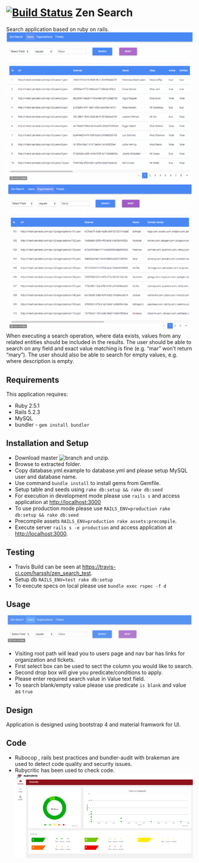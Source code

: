 
[![Build Status](https://travis-ci.com/harssh/zen_search_test.svg?token=BVW2o4hfR7sCCYShDufF&branch=master)](https://travis-ci.com/harssh/zen_search_test)
 Zen Search
 ================
 Search application based on ruby on rails.
![Demonstration](SearchDemo.gif)
![Demonstration](SearchdemoforBlankvalue.gif)
When executing a search operation, where data exists, values from any related entities should be included in the results. The user should be able to search on any field and exact value matching is fine (e.g. “mar” won’t return “mary”). The user should also be able to search for empty values, e.g. where description is empty.


## Requirements

This application requires:
- Ruby 2.5.1
- Rails 5.2.3
- MySQL
- bundler -  `gem install bundler`

## Installation and Setup
- Download master ![branch](https://github.com/harssh/zen_search_test.git) and unzip.
- Browse to extracted folder.
- Copy database.yml.example to database.yml and please setup MySQL user and database name.
- Use command `bundle install` to install gems from Gemfile.
- Setup table and seeds using `rake db:setup && rake db:seed`
- For execution in development mode please use `rails s` and access application at [http://localhost:3000](http://localhost:3000/)
- To use production mode please use `RAILS_ENV=production rake db:setup && rake db:seed`
- Precompile assets `RAILS_ENV=production rake assets:precompile`.
- Execute server `rails s -e production` and access application at [http://localhost:3000](http://localhost:3000/).

## Testing
- Travis Build can be seen at https://travis-ci.com/harssh/zen_search_test.
- Setup db `RAILS_ENV=test rake db:setup`
- To execute specs on local please use `bundle exec rspec -f d`

## Usage
![Fields](fields.gif)

- Visiting root path will lead you to users page and nav bar has links for organization and tickets.
- First select box can be used to sect the column you would like to search.
- Second drop box will give you predicate/conditions to apply.
- Please enter required search value in Value text field.
- To search blank/empty value please use predicate `is blank` and value as `true`

## Design
Application is designed using bootstrap 4 and material framwork for UI.

## Code
- Rubocop , rails best practices and bundler-audit with brakeman are used to detect code quality and security issues.
- Rubycritic has been used to check code.
![rubycritic](rubycritic.png)


